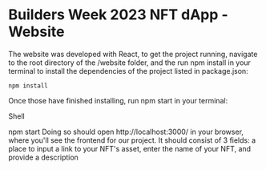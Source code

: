 # Builders Week 2023 NFT dApp - Website

The website was developed with React, to get the project running, navigate to the root directory of the /website folder, and the run npm install in your terminal to install the dependencies of the project listed in package.json:

```Shell
npm install
```
Once those have finished installing, run npm start in your terminal:

Shell

npm start
Doing so should open http://localhost:3000/ in your browser, where you'll see the frontend for our project. It should consist of 3 fields: a place to input a link to your NFT's asset, enter the name of your NFT, and provide a description
